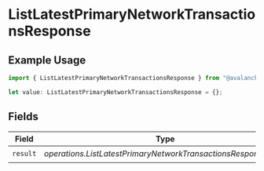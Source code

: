 # ListLatestPrimaryNetworkTransactionsResponse

## Example Usage

```typescript
import { ListLatestPrimaryNetworkTransactionsResponse } from "@avalanche-sdk/devtools/models/operations";

let value: ListLatestPrimaryNetworkTransactionsResponse = {};
```

## Fields

| Field                                                         | Type                                                          | Required                                                      | Description                                                   |
| ------------------------------------------------------------- | ------------------------------------------------------------- | ------------------------------------------------------------- | ------------------------------------------------------------- |
| `result`                                                      | *operations.ListLatestPrimaryNetworkTransactionsResponseBody* | :heavy_check_mark:                                            | N/A                                                           |
